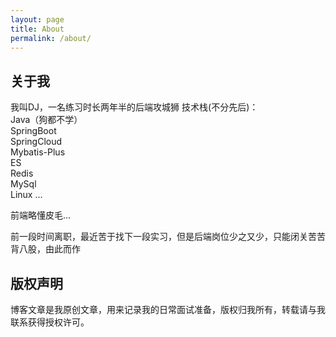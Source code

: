 ```yaml
---
layout: page
title: About
permalink: /about/
---
```


## 关于我
我叫DJ，一名练习时长两年半的后端攻城狮
技术栈(不分先后)：
<br>
Java（狗都不学）
<br>
SpringBoot
<br>
SpringCloud
<br>
Mybatis-Plus
<br>
ES
<br>
Redis
<br>
MySql
<br>
Linux
...

前端略懂皮毛...

前一段时间离职，最近苦于找下一段实习，但是后端岗位少之又少，只能闭关苦苦背八股，由此而作

## 版权声明

博客文章是我原创文章，用来记录我的日常面试准备，版权归我所有，转载请与我联系获得授权许可。

